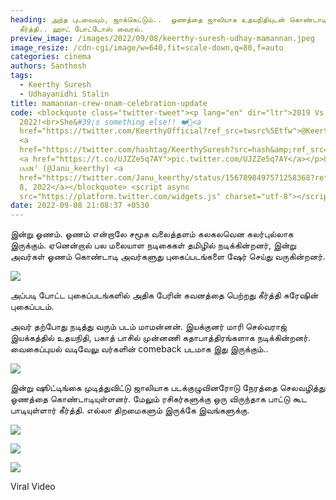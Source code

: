 ```yaml
---
heading: அந்த புடவையும், ஜாக்கெட்டும்..  ஓணத்தை ஜாலியாக உதயநிதியுடன் கொண்டாடிய
  கீர்த்தி.. ஹாட் போட்டோஸ் வைரல்.
preview_image: /images/2022/09/08/keerthy-suresh-udhay-mamannan.jpeg
image_resize: /cdn-cgi/image/w=640,fit=scale-down,q=80,f=auto
categories: cinema
authors: Santhosh
tags:
  - Keerthy Suresh
  - Udhayanidhi Stalin
title: mamannan-crew-onam-celebration-update
code: <blockquote class="twitter-tweet"><p lang="en" dir="ltr">2019 Vs
  2022!<br>She&#39;s something else!! ❤️🥺<a
  href="https://twitter.com/KeerthyOfficial?ref_src=twsrc%5Etfw">@KeerthyOfficial</a>
  <a
  href="https://twitter.com/hashtag/KeerthySuresh?src=hash&amp;ref_src=twsrc%5Etfw">#KeerthySuresh</a>
  <a href="https://t.co/UJZZe5q7AY">pic.twitter.com/UJZZe5q7AY</a></p>&mdash;
  ᴊᴀᴀɴ⁷ (@Janu_keerthy) <a
  href="https://twitter.com/Janu_keerthy/status/1567898497571258368?ref_src=twsrc%5Etfw">September
  8, 2022</a></blockquote> <script async
  src="https://platform.twitter.com/widgets.js" charset="utf-8"></script>
date: 2022-09-08 21:08:37 +0530
---
```

இன்று ஓணம். ஓணம் என்றாலே சமூக வலைத்தளம் கலகலவென கலர்புல்லாக இருக்கும். ஏனென்றால் பல மலையாள நடிகைகள் தமிழில் நடிக்கின்றனர், இன்று அவர்கள் ஓணம் கொண்டாடி அவர்களுது புகைப்படங்களை ஷேர் செய்து வருகின்றனர்.

![](/images/2022/09/08/keerthy-suresh-onam-1.jpeg)

அப்படி போட்ட புகைப்படங்களில் அதிக பேரின் கவனத்தை பெற்றது கீர்த்தி சுரேஷின் புகைப்படம்.

அவர் தற்போது நடித்து வரும் படம் மாமன்னன். இயக்குனர் மாரி செல்வராஜ் இயக்கத்தில் உதயநிதி, பகாத் பாசில் முன்னணி கதாபாத்திரங்களாக நடிக்கின்றனர். வைகைப்புயல் வடிவேலு வர்களின் comeback படமாக இது இருக்கும்..

![](/images/2022/09/08/keerthy-suresh-onam-2.jpeg)

இன்று ஷூட்டிங்கை முடித்துவிட்டு ஜாலியாக படக்குழுவினரோடு நேரத்தை செலவழித்து ஓணத்தை கொண்டாடியுள்ளனர். மேலும் ரசிகர்களுக்கு ஒரு விருந்தாக பாட்டு கூட பாடியுள்ளார் கீர்த்தி. எல்லா திறமைகளும் இருக்கே இவங்களுக்கு. 

![](/images/2022/09/08/keerthy-suresh-onam-4.jpeg)

![](/images/2022/09/08/keerthy-suresh-onam-5.jpeg)

![](/images/2022/09/08/keerthy-suresh-onam-3.jpeg)

V﻿iral Video